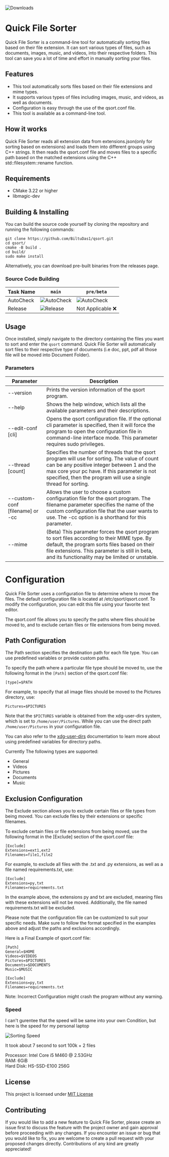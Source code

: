 ![Downloads](https://img.shields.io/github/downloads/BIltuDas1/qsort/total?style=social)
# Quick File Sorter
Quick File Sorter is a command-line tool for automatically sorting files based on their file extension. It can sort various types of files, such as documents, images, music, and videos, into their respective folders. This tool can save you a lot of time and effort in manually sorting your files.

## Features
* This tool automatically sorts files based on their file extensions and mime types.
* It supports various types of files including images, music, and videos, as well as documents.
* Configuration is easy through the use of the qsort.conf file.
* This tool is available as a command-line tool.

## How it works
Quick File Sorter reads all extension data from extensions.json(only for sorting based on extensions) and loads them into different groups using C++ strings. It then reads the qsort.conf file and moves files to a specific path based on the matched extensions using the C++ std::filesystem::rename function.

## Requirements

* CMake 3.22 or higher
* libmagic-dev

## Building & Installing
You can build the source code yourself by cloning the repository and running the following commands:

```
git clone https://github.com/BiltuDas1/qsort.git
cd qsort/
cmake -B build .
cd build/
sudo make install
```
Alternatively, you can download pre-built binaries from the releases page.

### Source Code Building
|Task Name|`main`|`pre/beta`|
|---------|------|----------|
|AutoCheck|![AutoCheck](https://github.com/BiltuDas1/qsort/actions/workflows/autoscript.yml/badge.svg?branch=main)|![AutoCheck](https://github.com/BiltuDas1/qsort/actions/workflows/autoscript.yml/badge.svg?branch=pre/beta)|
|Release|![Release](https://github.com/BiltuDas1/qsort/actions/workflows/release.yml/badge.svg?branch=main)| Not Applicable :x: |

## Usage
Once installed, simply navigate to the directory containing the files you want to sort and enter the `qsort` command. Quick File Sorter will automatically sort files to their respective type of documents (i.e doc, ppt, pdf all those file will be moved into Document Folder).


### Parameters
|Parameter|Description|  
|---------|-----------|
|--version|Prints the version information of the qsort program.|
|--help|Shows the help window, which lists all the available parameters and their descriptions.|
|--edit-conf [cli]|Opens the qsort configuration file. If the optional cli parameter is specified, then it will force the program to open the configuration file in command-line interface mode. This parameter requires sudo privileges.|
|--thread [count]|Specifies the number of threads that the qsort program will use for sorting. The value of count can be any positive integer between 1 and the max core your pc have. If this parameter is not specified, then the program will use a single thread for sorting.|
|--custom-conf [filename] or -cc|Allows the user to choose a custom configuration file for the qsort program. The filename parameter specifies the name of the custom configuration file that the user wants to use. The -cc option is a shorthand for this parameter.|
|--mime|(Beta) This parameter forces the qsort program to sort files according to their MIME type. By default, the program sorts files based on their file extensions. This parameter is still in beta, and its functionality may be limited or unstable.|

# Configuration
Quick File Sorter uses a configuration file to determine where to move the files. The default configuration file is located at /etc/qsort/qsort.conf. To modify the configuration, you can edit this file using your favorite text editor.

The qsort.conf file allows you to specify the paths where files should be moved to, and to exclude certain files or file extensions from being moved.


## Path Configuration
The Path section specifies the destination path for each file type. You can use predefined variables or provide custom paths.

To specify the path where a particular file type should be moved to, use the following format in the `[Path]` section of the qsort.conf file:

```
[type]=$PATH
```
For example, to specify that all image files should be moved to the Pictures directory, use:
```
Pictures=$PICTURES
```
Note that the `$PICTURES` variable is obtained from the xdg-user-dirs system, which is set to `/home/user/Pictures`. While you can use the direct path `/home/user/Pictures` in your configuration file.

You can also refer to the [xdg-user-dirs](https://wiki.archlinux.org/title/XDG_user_directories) documentation to learn more about using predefined variables for directory paths.

Currently The following types are supported:

* General
* Videos
* Pictures
* Documents
* Music


## Exclusion Configuration
The Exclude section allows you to exclude certain files or file types from being moved. You can exclude files by their extensions or specific filenames.

To exclude certain files or file extensions from being moved, use the following format in the [Exclude] section of the qsort.conf file:

```
[Exclude]
Extensions=ext1,ext2
Filenames=file1,file2
```

For example, to exclude all files with the .txt and .py extensions, as well as a file named requirements.txt, use:

```
[Exclude]
Extensions=py,txt
Filenames=requirements.txt
```
In the example above, the extensions py and txt are excluded, meaning files with these extensions will not be moved. Additionally, the file named requirements.txt will be excluded.

Please note that the configuration file can be customized to suit your specific needs. Make sure to follow the format specified in the examples above and adjust the paths and exclusions accordingly.


Here is a Final Example of qsort.conf file:

```
[Path]
General=$HOME
Videos=$VIDEOS
Pictures=$PICTURES
Documents=$DOCUMENTS
Music=$MUSIC

[Exclude]
Extensions=py,txt
Filenames=requirements.txt
```

Note: Incorrect Configuration might crash the program without any warning.

### Speed
I can't gurentee that the speed will be same into your own Condition, but here is the speed for my personal laptop

![Sorting Speed](.github/Speed.png)

It took about 7 second to sort 100k + 2 files

Processor: Intel Core i5 M460 @ 2.53GHz  
RAM: 6GiB  
Hard Disk: HS-SSD-E100 256G

## License
This project is licensed under [MIT License](/LICENSE)

## Contributing
If you would like to add a new feature to Quick File Sorter, please create an issue first to discuss the feature with the project owner and gain approval before proceeding with any changes. If you encounter an issue or bug that you would like to fix, you are welcome to create a pull request with your proposed changes directly. Contributions of any kind are greatly appreciated!